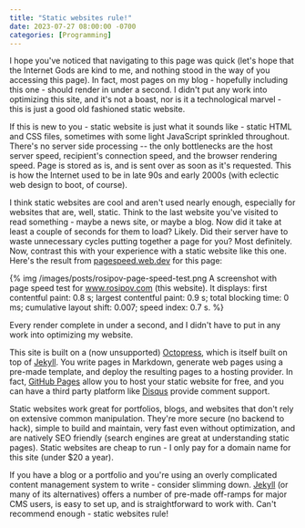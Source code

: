 ```yaml
---
title: "Static websites rule!"
date: 2023-07-27 08:00:00 -0700
categories: [Programming]
---
```


I hope you've noticed that navigating to this page was quick (let's hope that the Internet Gods are kind to me, and nothing stood in the way of you accessing this page). In fact, most pages on my blog - hopefully including this one - should render in under a second. I didn't put any work into optimizing this site, and it's not a boast, nor is it a technological marvel - this is just a good old fashioned static website.

If this is new to you - static website is just what it sounds like - static HTML and CSS files, sometimes with some light JavaScript sprinkled throughout. There's no server side processing -- the only bottlenecks are the host server speed, recipient's connection speed, and the browser rendering speed. Page is stored as is, and is sent over as soon as it's requested. This is how the Internet used to be in late 90s and early 2000s (with eclectic web design to boot, of course).

I think static websites are cool and aren't used nearly enough, especially for websites that are, well, static. Think to the last website you've visited to read something - maybe a news site, or maybe a blog. Now did it take at least a couple of seconds for them to load? Likely. Did their server have to waste unnecessary cycles putting together a page for you? Most definitely. Now, contrast this with your experience with a static website like this one. Here's the result from [pagespeed.web.dev][1] for this page:

{% img /images/posts/rosipov-page-speed-test.png A screenshot with page speed test for www.rosipov.com (this website). It displays: first contentful paint: 0.8 s; largest contentful paint: 0.9 s; total blocking time: 0 ms; cumulative layout shift: 0.007; speed index: 0.7 s. %}

Every render complete in under a second, and I didn't have to put in any work into optimizing my website.

This site is built on a (now unsupported) [Octopress][2], which is itself built on top of [Jekyll][3]. You write pages in Markdown, generate web pages using a pre-made template, and deploy the resulting pages to a hosting provider. In fact, [GitHub Pages][4] allow you to host your static website for free, and you can have a third party platform like [Disqus][5] provide comment support.

Static websites work great for portfolios, blogs, and websites that don't rely on extensive common manipulation. They're more secure (no backend to hack), simple to build and maintain, very fast even without optimization, and are natively SEO friendly (search engines are great at understanding static pages). Static websites are cheap to run - I only pay for a domain name for this site (under $20 a year).

If you have a blog or a portfolio and you're using an overly complicated content management system to write - consider slimming down. [Jekyll][3] (or many of its alternatives) offers a number of pre-made off-ramps for major CMS users, is easy to set up, and is straightforward to work with. Can't recommend enough - static websites rule!

[1]: https://pagespeed.web.dev/
[2]: http://octopress.org/
[3]: https://jekyllrb.com/
[4]: https://pages.github.com/
[5]: https://disqus.com/
